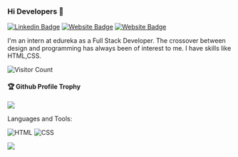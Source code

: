 ### Hi Developers 👋

[![Linkedin Badge](https://img.shields.io/badge/-Saniya-blue?style=flat-square&logo=Linkedin&logoColor=white&link=https://www.linkedin.com/in/saniya-samreen-faizi-syed-a666a1232/)](https://www.linkedin.com/in/saniya-samreen-faizi-syed-a666a1232/)
[![Website Badge](https://img.shields.io/badge/WebSite-Saniya-green)](https://saniya-sssf.github.io/saniyaprofile/)
[![Website Badge](https://img.shields.io/badge/StackOverflow-Saniya-yellow)](https://stackoverflow.com/users/18118824/syed-saniya-samreen-faizi)

I'm an intern at edureka as a Full Stack Developer.
The crossover between design and programming has always been of interest to me. I have skills like HTML,CSS.

![Visitor Count](https://profile-counter.glitch.me/Saniya-SSSF/count.svg)

<div>
  <h4>🏆 Github Profile Trophy</h4>
  <a href="https://github.com/ryo-ma/github-profile-trophy">
    <img src="https://github-profile-trophy.vercel.app/?username=Saniya-SSSF&column=7"/>
  </a>
</div>

Languages and Tools: 

<img alt="HTML" src="https://img.shields.io/badge/html-%23E34F26.svg?style=flat-square&logo=html&logoColor=white"/> <img alt="CSS" src="https://img.shields.io/badge/css-%231572B6.svg?style=flat-square&logo=css&logoColor=white"/>

![](https://activity-graph.herokuapp.com/graph?username=Saniya-SSSF&theme=react-dark&area=true)
<!--
**Saniya-SSSF/Saniya-SSSF** is a ✨ _special_ ✨ repository because its `README.md` (this file) appears on your GitHub profile.

Here are some ideas to get you started:

- 🔭 I’m currently working on ...
- 🌱 I’m currently learning ...
- 👯 I’m looking to collaborate on ...
- 🤔 I’m looking for help with ...
- 💬 Ask me about ...
- 📫 How to reach me: ...
- 😄 Pronouns: ...
- ⚡ Fun fact: .....

-->
